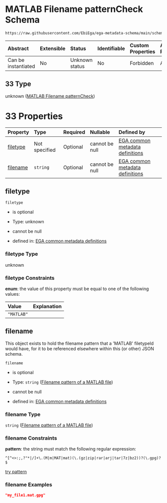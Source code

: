 # MATLAB Filename patternCheck Schema

```txt
https://raw.githubusercontent.com/EbiEga/ega-metadata-schema/main/schemas/EGA.common-definitions.json#/$defs/filenameFiletypePatternCheck/anyOf/33
```



| Abstract            | Extensible | Status         | Identifiable | Custom Properties | Additional Properties | Access Restrictions | Defined In                                                                                           |
| :------------------ | :--------- | :------------- | :----------- | :---------------- | :-------------------- | :------------------ | :--------------------------------------------------------------------------------------------------- |
| Can be instantiated | No         | Unknown status | No           | Forbidden         | Allowed               | none                | [EGA.common-definitions.json\*](../../../schemas/EGA.common-definitions.json "open original schema") |

## 33 Type

unknown ([MATLAB Filename patternCheck](ega-4-defs-check-filetype-checks-based-on-its-filename-anyof-matlab-filename-patterncheck.md))

# 33 Properties

| Property              | Type          | Required | Nullable       | Defined by                                                                                                                                                                                                                                                                                                                                            |
| :-------------------- | :------------ | :------- | :------------- | :---------------------------------------------------------------------------------------------------------------------------------------------------------------------------------------------------------------------------------------------------------------------------------------------------------------------------------------------------- |
| [filetype](#filetype) | Not specified | Optional | cannot be null | [EGA common metadata definitions](ega-4-defs-check-filetype-checks-based-on-its-filename-anyof-matlab-filename-patterncheck-properties-filetype.md "https://raw.githubusercontent.com/EbiEga/ega-metadata-schema/main/schemas/EGA.common-definitions.json#/$defs/filenameFiletypePatternCheck/anyOf/33/properties/filetype")                          |
| [filename](#filename) | `string`      | Optional | cannot be null | [EGA common metadata definitions](ega-4-defs-check-filetype-checks-based-on-its-filename-anyof-matlab-filename-patterncheck-properties-filename-pattern-of-a-matlab-file.md "https://raw.githubusercontent.com/EbiEga/ega-metadata-schema/main/schemas/EGA.common-definitions.json#/$defs/filenameFiletypePatternCheck/anyOf/33/properties/filename") |

## filetype



`filetype`

*   is optional

*   Type: unknown

*   cannot be null

*   defined in: [EGA common metadata definitions](ega-4-defs-check-filetype-checks-based-on-its-filename-anyof-matlab-filename-patterncheck-properties-filetype.md "https://raw.githubusercontent.com/EbiEga/ega-metadata-schema/main/schemas/EGA.common-definitions.json#/$defs/filenameFiletypePatternCheck/anyOf/33/properties/filetype")

### filetype Type

unknown

### filetype Constraints

**enum**: the value of this property must be equal to one of the following values:

| Value      | Explanation |
| :--------- | :---------- |
| `"MATLAB"` |             |

## filename

This object exists to hold the filename pattern that a 'MATLAB' filetypeId would have, for it to be referenced elsewhere within this (or other) JSON schema.

`filename`

*   is optional

*   Type: `string` ([Filename pattern of a MATLAB file](ega-4-defs-check-filetype-checks-based-on-its-filename-anyof-matlab-filename-patterncheck-properties-filename-pattern-of-a-matlab-file.md))

*   cannot be null

*   defined in: [EGA common metadata definitions](ega-4-defs-check-filetype-checks-based-on-its-filename-anyof-matlab-filename-patterncheck-properties-filename-pattern-of-a-matlab-file.md "https://raw.githubusercontent.com/EbiEga/ega-metadata-schema/main/schemas/EGA.common-definitions.json#/$defs/filenameFiletypePatternCheck/anyOf/33/properties/filename")

### filename Type

`string` ([Filename pattern of a MATLAB file](ega-4-defs-check-filetype-checks-based-on-its-filename-anyof-matlab-filename-patterncheck-properties-filename-pattern-of-a-matlab-file.md))

### filename Constraints

**pattern**: the string must match the following regular expression:&#x20;

```regexp
^[^<>:;,?"*|/]+\.(M|m|MAT|mat)(\.(gz|zip|rar|arj|tar|7z|bz2))?(\.gpg)?$
```

[try pattern](https://regexr.com/?expression=%5E%5B%5E%3C%3E%3A%3B%2C%3F%22*%7C%2F%5D%2B%5C.\(M%7Cm%7CMAT%7Cmat\)\(%5C.\(gz%7Czip%7Crar%7Carj%7Ctar%7C7z%7Cbz2\)\)%3F\(%5C.gpg\)%3F%24 "try regular expression with regexr.com")

### filename Examples

```json
"my_file1.mat.gpg"
```

